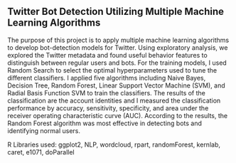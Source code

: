 ## Twitter Bot Detection Utilizing Multiple Machine Learning Algorithms

The purpose of this project is to apply multiple machine learning algorithms to develop bot-detection
models for Twitter. Using exploratory analysis, we explored the Twitter metadata and found useful
behavior features to distinguish between regular users and bots. For the training models, I used Random
Search to select the optimal hyperparameters used to tune the different classifiers. I applied five
algorithms including Naive Bayes, Decision Tree, Random Forest, Linear Support Vector Machine
(SVM), and Radial Basis Function SVM to train the classifiers. The results of the classification are the
account identities and I measured the classification performance by accuracy, sensitivity, specificity,
and area under the receiver operating characteristic curve (AUC). According to the results, the Random
Forest algorithm was most effective in detecting bots and identifying normal users.

R Libraries used: ggplot2, NLP, wordcloud, rpart, randomForest, kernlab, caret, e1071, doParallel
